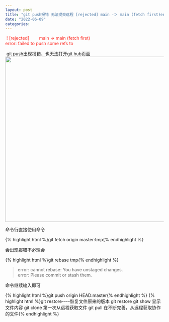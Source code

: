 ```yaml
---
layout: post
title: "git push报错 无法提交远程 [rejected] main -＞ main (fetch first)error: failed to push some refs to"
date: "2022-06-09"
categories: 
---
```

<p><span style="color:#fe2c24;"> ! [rejected]        main -&gt; main (fetch first)<br> error: failed to push some refs to</span></p> 
<p> git push出现报错，也无法打开git hub页面<img alt="" height="527" src="https://img-blog.csdnimg.cn/1d79d70ecbb04ca999c585c8b2795754.png?x-oss-process=image/watermark,type_d3F5LXplbmhlaQ,shadow_50,text_Q1NETiBA6K645aKo44Gu5bCP6J206J22,size_20,color_FFFFFF,t_70,g_se,x_16" width="1200"></p> 
<p>命令行直接使用命令</p> 
{% highlight html %}git fetch origin master:tmp{% endhighlight %} 
<p>会出现报错不必理会</p> 
{% highlight html %}git rebase tmp{% endhighlight %} 
<blockquote> 
<p>error: cannot rebase: You have unstaged changes.<br> error: Please commit or stash them.</p> 
</blockquote> 
<p>命令继续输入即可</p> 
{% highlight html %}git push origin HEAD:master{% endhighlight %} 
{% highlight html %}git restore----恢复文件原来的版本
git restore
git show  显示文件内容
git clone 第一次从远程获取文件
git pull 在不断完善，从远程获取协作的文件{% endhighlight %}

